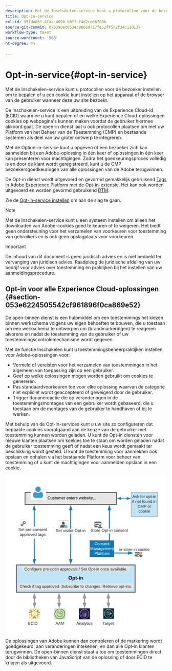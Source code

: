 ```yaml
---
description: Met de Inschakelen-service kunt u protocollen voor de bezoeker instellen om te bepalen of u een cookie kunt instellen op het apparaat of de browser van de gebruiker wanneer deze uw site bezoekt.
title: Opt-in-service
exl-id: 351da861-4faa-409b-b0ff-f4d2ce66700b
source-git-commit: 070390ec0534c9066d717fe52ff572f34c110137
workflow-type: tm+mt
source-wordcount: '508'
ht-degree: 4%

---
```


# Opt-in-service{#opt-in-service}

Met de Inschakelen-service kunt u protocollen voor de bezoeker instellen om te bepalen of u een cookie kunt instellen op het apparaat of de browser van de gebruiker wanneer deze uw site bezoekt.

De Inschakelen-service is een uitbreiding van de Experience Cloud-id (ECID) waarmee u kunt bepalen of en welke Experience Cloud-oplossingen cookies op webpagina&#39;s kunnen maken voordat de gebruiker hiermee akkoord gaat. De open-in dienst laat u ook protocollen plaatsen om met uw Platform van het Beheer van de Toestemming (CMP) en bestaande systemen als deel van uw groter ontwerp te integreren.

Met de Option-in-service kunt u opgeven of een bezoeker zich kan aanmelden bij een Adobe-oplossing in één keer of oplossingen in één keer kan presenteren voor machtigingen. Zodra het goedkeuringsproces volledig is en door de klant wordt geregistreerd, kunt u de CMP bezoekersgoedkeuringen van alle oplossingen van de Adobe terugwinnen.

De Opt-in dienst wordt uitgevoerd en gevormd gemakkelijk gebruikend [Tags in Adobe Experience Platform](https://experienceleague.adobe.com/docs/experience-platform/tags/home.html?lang=nl) met de [Opt-in-extensie](../../implementation-guides/opt-in-service/launch.md). Het kan ook worden uitgevoerd en worden gevormd gebruikend [DTM](../../implementation-guides/opt-in-service/optin-dtm.md).

Zie de [Opt-in-service instellen](../../implementation-guides/opt-in-service/getting-started.md) om aan de slag te gaan.

>[!NOTE]
>
>Met de Inschakelen-service kunt u een systeem instellen om alleen het downloaden van Adobe-cookies goed te keuren of te weigeren. Het biedt geen ondersteuning voor het verzamelen van voorkeuren voor toestemming van gebruikers en is ook geen opslagplaats voor voorkeuren.

>[!IMPORTANT]
>
>De inhoud van dit document is geen juridisch advies en is niet bedoeld ter vervanging van juridisch advies. Raadpleeg de juridische afdeling van uw bedrijf voor advies over toestemming en praktijken bij het instellen van uw aanmeldingsprocedure.

## Opt-in voor alle Experience Cloud-oplossingen {#section-053e6224505542cf961896f0ca869e52}

De open-binnen dienst is een hulpmiddel om een toestemmings het kiezen binnen werkschema volgens uw eigen behoeften te bouwen, die u toestaan om een werkschema te ontwerpen om (brandmarkeringen) te reageren alvorens en nadat de toestemming van de gebruiker of uw toestemmingscontrolemechanisme wordt gegeven.

Met de functie Inschakelen kunt u toestemmingsbeheerpraktijken instellen voor Adobe-oplossingen voor:

* Vermeld of vereisten voor het verzamelen van toestemmingen in het algemeen van toepassing zijn op een gebruiker.
* Geef op welke oplossingen mogen worden gebruikt om cookies te genereren.
* Pas standaardvoorkeuren toe voor elke oplossing waarvan de categorie niet expliciet wordt geaccepteerd of geweigerd door de gebruiker.
* Trigger douanereactie die op veranderingen in de toestemmingsmontages van een gebruiker wordt gebaseerd, die u toestaan om de montages van de gebruiker te handhaven of bij te werken.

Met behulp van de Opt-in-services kunt u uw site zo configureren dat bepaalde cookies voorafgaand aan de keuze van de gebruiker met toestemming kunnen worden geladen. U kunt de Opt-in diensten voor nieuwe klanten plaatsen om koekjes toe te staan om worden geladen nadat de gebruiker toestemming geeft of nadat een keus wordt gemaakt ter beschikking wordt gesteld. U kunt de toestemming voor aanmelden ook opslaan en ophalen via het bestaande Platform voor beheer van toestemming of u kunt de machtigingen voor aanmelden opslaan in een cookie.

![](assets/Opt-in-approval.png)

De oplossingen van Adobe kunnen dan controleren of de markering wordt goedgekeurd, aan veranderingen intekenen, en dan alle Opt-in klanten terugwinnen. De open-binnen dienst staat u toe om toestemmingen direct door de bibliotheken van JavaScript van de oplossing of door ECID te krijgen als uitgevoerd.
